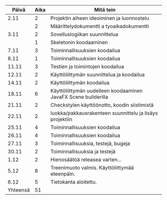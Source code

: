 |Päivä|Aika|Mitä tein |
|-----|----|--------- |
|2.11|2|Projektin aiheen ideoiminen ja luonnostelu |
|    |2|Määrittelydokumentti a tyoaikadokumentti |
|3.11|2|Sovelluslogiikan suunnittelua |
|    |1|Skeletonin koodaaminen |
|7.11|3|Toiminnallisuuksien koodailua |
|8.11|1|Toiminnallisuuksien koodailua |
|11.11|3|Testien ja toimintojen koodailua |
|12.11|2|Käyttöliittymän suunnittelua ja koodailua |
|14.11|2|Käyttöliittymän koodailua |
|18.11|6|Käyttöliittymän uudelleen koodaaminen JavaFX Scene builderilla |
|21.11|2|Checkstylen käyttöönotto, koodin siistimistä |
|22.11|2|luokka/pakkausrakenteen suunnittelu ja lisäys projektiin |
|25.11|4|Toiminnallisuuksien koodailua |
|26.11|4|Toiminnallisuuksien koodailua |
|27.11|3|Toiminnallisuuksia, testejä, bugeja |
|30.11|2|Toiminnallisuuksia ja testejä|
|1.12|2|Hienosäätöä releasea varten... |
|5.12|8|Treenimuoto valmis. Käyttöliittymää eteenpäin. |
|6.12|5|Tietokanta aloitettu.  |
|Yhteensä|51|

